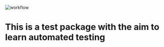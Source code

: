 ![workflow](https://github.com/tneijenhuis/testing/actions/workflows/python-package.yml/badge.svg)
# This is a test package with the aim to learn automated testing
